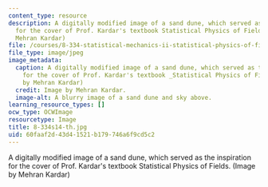 ```yaml
---
content_type: resource
description: A digitally modified image of a sand dune, which served as the inspiration
  for the cover of Prof. Kardar's textbook Statistical Physics of Fields. (Image by
  Mehran Kardar)
file: /courses/8-334-statistical-mechanics-ii-statistical-physics-of-fields-spring-2014/60faaf2d43d41521b179746a6f9cd5c2_8-334s14-th.jpg
file_type: image/jpeg
image_metadata:
  caption: A digitally modified image of a sand dune, which served as the inspiration
    for the cover of Prof. Kardar's textbook _Statistical Physics of Fields_. (Image
    by Mehran Kardar)
  credit: Image by Mehran Kardar.
  image-alt: A blurry image of a sand dune and sky above.
learning_resource_types: []
ocw_type: OCWImage
resourcetype: Image
title: 8-334s14-th.jpg
uid: 60faaf2d-43d4-1521-b179-746a6f9cd5c2
---
```

A digitally modified image of a sand dune, which served as the inspiration for the cover of Prof. Kardar's textbook Statistical Physics of Fields. (Image by Mehran Kardar)

